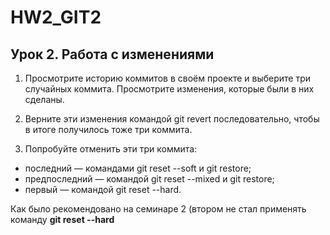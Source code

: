 # HW2_GIT2
## Урок 2. Работа с изменениями
1. Просмотрите историю коммитов в своём проекте и выберите три случайных коммита. Просмотрите изменения, которые были в них сделаны.<br/>

2. Верните эти изменения командой git revert последовательно, чтобы в итоге получилось тоже три коммита.<br/>

3. Попробуйте отменить эти три коммита:<br/>
* последний — командами git reset --soft и git restore;<br/>
* предпоследний — командой git reset --mixed и git restore;<br/>
* первый — командой git reset --hard.<br/>

Как было рекомендовано на семинаре 2 (втором не стал применять команду **git reset --hard**
